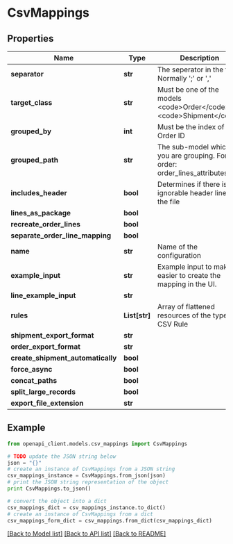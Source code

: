 # CsvMappings


## Properties
Name | Type | Description | Notes
------------ | ------------- | ------------- | -------------
**separator** | **str** | The seperator in the file. Normally &#39;;&#39; or &#39;,&#39; | [optional] 
**target_class** | **str** | Must be one of the models &lt;code&gt;Order&lt;/code&gt; or &lt;code&gt;Shipment&lt;/code&gt; | [optional] 
**grouped_by** | **int** | Must be the index of the Order ID | [optional] 
**grouped_path** | **str** | The sub-model which you are grouping. For order: order_lines_attributes | [optional] 
**includes_header** | **bool** | Determines if there is an ignorable header line in the file | [optional] 
**lines_as_package** | **bool** |  | [optional] 
**recreate_order_lines** | **bool** |  | [optional] 
**separate_order_line_mapping** | **bool** |  | [optional] 
**name** | **str** | Name of the configuration | [optional] 
**example_input** | **str** | Example input to make it easier to create the mapping in the UI. | [optional] 
**line_example_input** | **str** |  | [optional] 
**rules** | **List[str]** | Array of flattened resources of the type CSV Rule | [optional] 
**shipment_export_format** | **str** |  | [optional] 
**order_export_format** | **str** |  | [optional] 
**create_shipment_automatically** | **bool** |  | [optional] 
**force_async** | **bool** |  | [optional] 
**concat_paths** | **bool** |  | [optional] 
**split_large_records** | **bool** |  | [optional] 
**export_file_extension** | **str** |  | [optional] 

## Example

```python
from openapi_client.models.csv_mappings import CsvMappings

# TODO update the JSON string below
json = "{}"
# create an instance of CsvMappings from a JSON string
csv_mappings_instance = CsvMappings.from_json(json)
# print the JSON string representation of the object
print CsvMappings.to_json()

# convert the object into a dict
csv_mappings_dict = csv_mappings_instance.to_dict()
# create an instance of CsvMappings from a dict
csv_mappings_form_dict = csv_mappings.from_dict(csv_mappings_dict)
```
[[Back to Model list]](../README.md#documentation-for-models) [[Back to API list]](../README.md#documentation-for-api-endpoints) [[Back to README]](../README.md)


